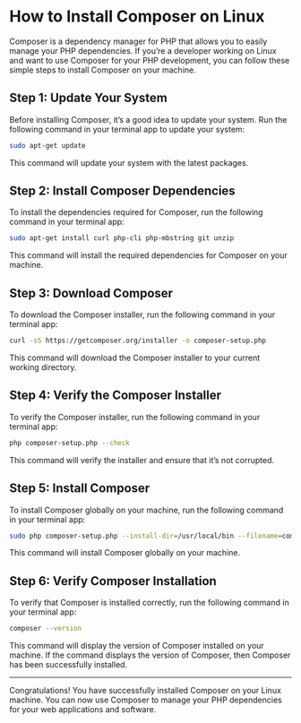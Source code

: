 # How to Install Composer on Linux

Composer is a dependency manager for PHP that allows you to easily manage your PHP dependencies. If you’re a developer working on Linux and want to use Composer for your PHP development, you can follow these simple steps to install Composer on your machine.

## Step 1: Update Your System

Before installing Composer, it’s a good idea to update your system. Run the following command in your terminal app to update your system:

```bash
sudo apt-get update
```

This command will update your system with the latest packages.

## Step 2: Install Composer Dependencies

To install the dependencies required for Composer, run the following command in your terminal app:

```bash
sudo apt-get install curl php-cli php-mbstring git unzip
```

This command will install the required dependencies for Composer on your machine.

## Step 3: Download Composer

To download the Composer installer, run the following command in your terminal app:

```bash
curl -sS https://getcomposer.org/installer -o composer-setup.php
```

This command will download the Composer installer to your current working directory.

## Step 4: Verify the Composer Installer

To verify the Composer installer, run the following command in your terminal app:

```bash
php composer-setup.php --check
```

This command will verify the installer and ensure that it’s not corrupted.

## Step 5: Install Composer

To install Composer globally on your machine, run the following command in your terminal app:

```bash
sudo php composer-setup.php --install-dir=/usr/local/bin --filename=composer
```

This command will install Composer globally on your machine.

## Step 6: Verify Composer Installation

To verify that Composer is installed correctly, run the following command in your terminal app:

```bash
composer --version
```

This command will display the version of Composer installed on your machine. If the command displays the version of Composer, then Composer has been successfully installed.

---

Congratulations! You have successfully installed Composer on your Linux machine. You can now use Composer to manage your PHP dependencies for your web applications and software.
